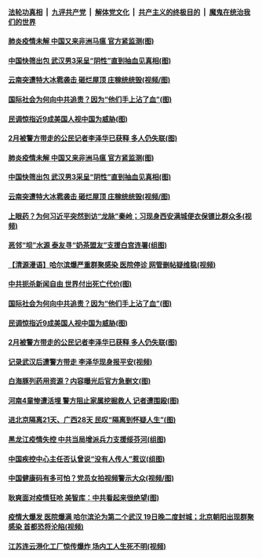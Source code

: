 ####  [法轮功真相](../../../../basic/blob/master/README.md?t=04240431) &nbsp;|&nbsp; [九评共产党](../../../../9ping.md/blob/master/README.md?t=04240431) &nbsp;|&nbsp; [解体党文化](../../../../jtdwh.md/blob/master/README.md?t=04240431)  &nbsp;|&nbsp; [共产主义的终极目的](../../../../gczydzjmd.md/blob/master/README.md?t=04240431) &nbsp;|&nbsp; [魔鬼在统治我们的世界](../../../../mgztzwmdsj.md/blob/master/README.md?t=04240431) 

#### [肺炎疫情未解 中国又来非洲马瘟 官方紧监测(图)](../pages/p1/930833.md?t=04240431) 

#### [中国快筛出包 武汉男3采呈“阴性”直到抽血见真相(图)](../pages/p1/930823.md?t=04240431) 

#### [云南突遭特大冰雹袭击 砸烂屋顶 庄稼统统毁(视频/图)](../pages/p1/930816.md?t=04240431) 

#### [国际社会为何向中共追责？因为“他们手上沾了血”(图)](../pages/p1/930713.md?t=04240431) 

#### [民调惊指近9成美国人视中国为威胁(图)](../pages/p1/930746.md?t=04240431) 

#### [2月被警方带走的公民记者李泽华已获释 多人仍失联(图)](../pages/p1/930718.md?t=04240431) 

#### [肺炎疫情未解 中国又来非洲马瘟 官方紧监测(图)](../pages/p1/930833.md?t=04240431) 

#### [中国快筛出包 武汉男3采呈“阴性”直到抽血见真相(图)](../pages/p1/930823.md?t=04240431) 

#### [云南突遭特大冰雹袭击 砸烂屋顶 庄稼统统毁(视频/图)](../pages/p1/930816.md?t=04240431) 

#### [上眼药？为何习近平突然到访“龙脉”秦岭；习现身西安满城便衣保镖比群众多(视频)](../pages/p1/930805.md?t=04240431) 

#### [恶邻“坝”水源 泰友寻“奶茶盟友”支援白宫连署(组图)](../pages/p1/930809.md?t=04240431) 

#### [【清源漫语】哈尔滨爆严重群聚感染 医院停诊 网管删帖疑维稳(视频)](../pages/p1/930768.md?t=04240431) 

#### [中共扼杀新闻自由 世界付出死亡代价(图)](../pages/p1/930763.md?t=04240431) 

#### [国际社会为何向中共追责？因为“他们手上沾了血”(图)](../pages/p1/930713.md?t=04240431) 

#### [民调惊指近9成美国人视中国为威胁(图)](../pages/p1/930746.md?t=04240431) 

#### [2月被警方带走的公民记者李泽华已获释 多人仍失联(图)](../pages/p1/930718.md?t=04240431) 

#### [记录武汉后遭警方带走 李泽华现身报平安(视频)](../pages/p1/930721.md?t=04240431) 

#### [白海豚列药用资源？内容曝光后官方急删文(图)](../pages/p1/930710.md?t=04240431) 

#### [河南4童惨遭活埋 警方阻止家属挖掘救人 记者遭围殴(图)](../pages/p1/930703.md?t=04240431) 

#### [进北京隔离21天、广西28天 民叹“隔离到怀疑人生”(图)](../pages/p1/930706.md?t=04240431) 

#### [黑龙江疫情失控 中共当局增派兵力支援绥芬河(组图)](../pages/p1/930691.md?t=04240431) 

#### [中国疾控中心主任否认曾说“没有人传人”惹议(组图)](../pages/p1/930638.md?t=04240431) 

#### [中国健康码有多可怕？党员女拍视频警示大众(视频/图)](../pages/p1/930624.md?t=04240431) 

#### [耿爽面对疫情狂呛 美智库：中共看起来很绝望(图)](../pages/p1/930633.md?t=04240431) 

#### [疫情大爆发 医院爆满 哈尔滨沦为第二个武汉 19日晚二度封城；北京朝阳出现群聚感染 首都恐将沦陷(视频)](../pages/p1/930590.md?t=04240431) 

#### [江苏连云港化工厂惊传爆炸 场内工人生死不明(视频)](../pages/p1/930627.md?t=04240431) 

